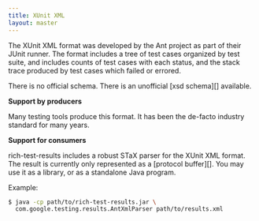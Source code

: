 ```yaml
---
title: XUnit XML
layout: master
---
```


The XUnit XML format was developed by the Ant project as part of their JUnit
runner. The format includes a tree of test cases organized by test suite,
and includes counts of test cases with each status, and the stack trace produced
by test cases which failed or errored.

There is no official schema. There is an unofficial [xsd schema][] available.

__Support by producers__

Many testing tools produce this format. It has been the de-facto industry
standard for many years.

__Support for consumers__

rich-test-results includes a robust STaX parser for the XUnit XML format. The
result is currently only represented as a [protocol buffer][].
You may use it as a library, or as a standalone Java program.

Example:
```bash
$ java -cp path/to/rich-test-results.jar \
  com.google.testing.results.AntXmlParser path/to/results.xml
```